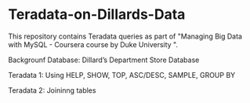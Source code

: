 # Teradata-on-Dillards-Data

This repository contains Teradata queries as part of "Managing Big Data with MySQL - Coursera course by Duke University ".

Backgrounf Database: Dillard’s Department Store Database

Teradata 1: Using HELP, SHOW, TOP, ASC/DESC, SAMPLE, GROUP BY

Teradata 2: Joininng tables

